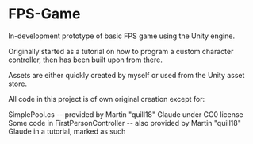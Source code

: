 # FPS-Game
In-development prototype of basic FPS game using the Unity engine. 

Originally started as a tutorial on how to program a custom character controller, then has been built upon from there.

Assets are either quickly created by myself or used from the Unity asset store.

All code in this project is of own original creation except for:

SimplePool.cs -- provided by Martin "quill18" Glaude under CC0 license
Some code in FirstPersonController -- also provided by Martin "quill18" Glaude in a tutorial, marked as such

